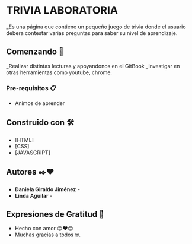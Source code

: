 # TRIVIA LABORATORIA

_Es una página que contiene un pequeño juego de trivia donde el usuario debera contestar varias preguntas para saber su nivel de aprendizaje.

## Comenzando 🚀

_Realizar distintas lecturas y apoyandonos en el GitBook
_Investigar en otras herramientas como youtube, chrome.

### Pre-requisitos 📋

* Animos de aprender

## Construido con 🛠️

* [HTML]
* [CSS]
* [JAVASCRIPT]


## Autores ✒️❤️

* **Daniela Giraldo Jiménez** -
* **Linda Aguilar** -

## Expresiones de Gratitud 🎁

* Hecho con amor 😊❤️😊
* Muchas gracias a todos 🤓.

